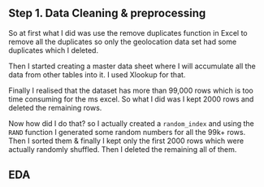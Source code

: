 ## Step 1. Data Cleaning & preprocessing

So at first what I did was use the remove duplicates function in Excel to remove all the duplicates so only the geolocation data set had some duplicates which I deleted.

Then I started creating a master data sheet where I will accumulate all the data from other tables into it. I used Xlookup for that.

Finally I realised that the dataset has more than 99,000 rows which is too time consuming for the ms excel. So what I did was I kept 2000 rows and deleted the remaining rows.

Now how did I do that? so I actually created a `random_index` and using the `RAND` function I generated some random numbers for all the 99k+ rows. Then I sorted them & finally I kept only the first 2000 rows which were actually randomly shuffled. Then I deleted the remaining all of them.

## EDA

